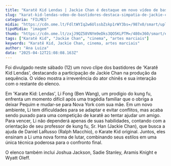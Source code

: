 ```yaml
---
title: "Karatê Kid Lendas | Jackie Chan é destaque em novo vídeo de bastidores"
slug: "karat-kid-lendas-vdeo-de-bastidores-destaca-simpatia-de-jackie-chan"
categoria: "FILMES"
midia: "https://cdn.ome.lt/FdltWYIq2w6UlssbZskp1rWY3bs=/987x0/smart/uploads/conteudo/fotos/karatekidlendas.jpg"
tipoMidia: "imagem"
thumb: "https://cdn.ome.lt/zxjJ9QZ58VNYm9eDks3QO5KLPTM=/480x360/smart/extras/conteudos/karatekidlendas.jpg"
tags: ["Karatê Kid", "Jackie Chan", "cinema", "artes marciais"]
keywords: "Karatê Kid, Jackie Chan, cinema, artes marciais"
author: "Ana Luiza"
data: "2025-04-12T21:08:08.163Z"
---
```


Foi divulgado neste sábado (12) um novo clipe dos bastidores de 'Karatê Kid Lendas', destacando a participação de Jackie Chan na produção da sequência. O vídeo mostra a irreverência do ator chinês e sua interação com o restante do elenco.

<blockquote class="instagram-media"><a href="https://www.instagram.com/reel/DIW0QIAuIu0/captioned/?cr=1&v=14&wp=540&rd=https%3A%2F%2Fwww.omelete.com.br&rp=%2Ffilmes%2Fkarate-kid-lendas-bastidores-video-jackie-chan-simpatia#%7B%22ci%22%3A0%2C%22os%22%3A1169%2C%22ls%22%3A364.59999999999127%2C%22le%22%3A899.6999999999971%7D"></a></blockquote>

Em 'Karate Kid: Lendas', Li Fong (Ben Wang), um prodígio do kung fu, enfrenta um momento difícil após uma tragédia familiar que o obriga a deixar Pequim e mudar-se para Nova York com sua mãe. Em um novo ambiente, Li tem dificuldades para se adaptar e evitar conflitos, mas acaba sendo puxado para uma competição de karatê ao tentar ajudar um amigo. Para vencer, Li não dependerá apenas de suas habilidades, contando com a orientação de seu professor de kung fu, Sr. Han (Jackie Chan), que busca a ajuda de Daniel LaRusso (Ralph Macchio), o Karate Kid original. Juntos, eles ensinam a Li uma nova forma de lutar, combinando seus estilos em uma única técnica poderosa para o confronto final.

O elenco também inclui Joshua Jackson, Sadie Stanley, Aramis Knight e Wyatt Oleff.